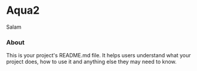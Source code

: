 Aqua2
=====

Salam

### About

This is your project's README.md file. It helps users understand what your
project does, how to use it and anything else they may need to know.